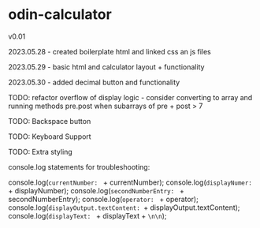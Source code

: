 # odin-calculator
v0.01

2023.05.28 - created boilerplate html and linked css an js files

2023.05.29 - basic html and calculator layout + functionality

2023.05.30 - added decimal button and functionality

TODO:  refactor overflow of display logic - consider converting to array and running methods pre.post
when subarrays of pre + post > 7

TODO:  Backspace button

TODO:  Keyboard Support

TODO:  Extra styling

console.log statements for troubleshooting:

console.log(`currentNumber: ` + currentNumber);
console.log(`displayNumer: ` + displayNumber);
console.log(`secondNumberEntry: ` + secondNumberEntry);
console.log(`operator: ` + operator);
console.log(`displayOutput.textContent: `+ displayOutput.textContent);
console.log(`displayText: ` + displayText + `\n\n`);